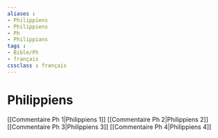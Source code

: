 ```yaml
---
aliases : 
- Philippiens
- Philippiens
- Ph
- Philippians
tags : 
- Bible/Ph
- français
cssclass : français
---
```


# Philippiens

[[Commentaire Ph 1|Philippiens 1]]
[[Commentaire Ph 2|Philippiens 2]]
[[Commentaire Ph 3|Philippiens 3]]
[[Commentaire Ph 4|Philippiens 4]]
